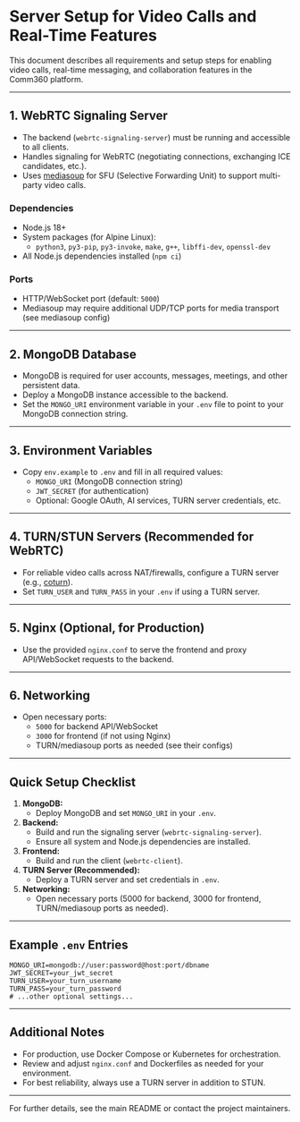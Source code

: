 # Server Setup for Video Calls and Real-Time Features

This document describes all requirements and setup steps for enabling video calls, real-time messaging, and collaboration features in the Comm360 platform.

---

## 1. WebRTC Signaling Server
- The backend (`webrtc-signaling-server`) must be running and accessible to all clients.
- Handles signaling for WebRTC (negotiating connections, exchanging ICE candidates, etc.).
- Uses [mediasoup](https://mediasoup.org/) for SFU (Selective Forwarding Unit) to support multi-party video calls.

### Dependencies
- Node.js 18+
- System packages (for Alpine Linux):
  - `python3`, `py3-pip`, `py3-invoke`, `make`, `g++`, `libffi-dev`, `openssl-dev`
- All Node.js dependencies installed (`npm ci`)

### Ports
- HTTP/WebSocket port (default: `5000`)
- Mediasoup may require additional UDP/TCP ports for media transport (see mediasoup config)

---

## 2. MongoDB Database
- MongoDB is required for user accounts, messages, meetings, and other persistent data.
- Deploy a MongoDB instance accessible to the backend.
- Set the `MONGO_URI` environment variable in your `.env` file to point to your MongoDB connection string.

---

## 3. Environment Variables
- Copy `env.example` to `.env` and fill in all required values:
  - `MONGO_URI` (MongoDB connection string)
  - `JWT_SECRET` (for authentication)
  - Optional: Google OAuth, AI services, TURN server credentials, etc.

---

## 4. TURN/STUN Servers (Recommended for WebRTC)
- For reliable video calls across NAT/firewalls, configure a TURN server (e.g., [coturn](https://github.com/coturn/coturn)).
- Set `TURN_USER` and `TURN_PASS` in your `.env` if using a TURN server.

---

## 5. Nginx (Optional, for Production)
- Use the provided `nginx.conf` to serve the frontend and proxy API/WebSocket requests to the backend.

---

## 6. Networking
- Open necessary ports:
  - `5000` for backend API/WebSocket
  - `3000` for frontend (if not using Nginx)
  - TURN/mediasoup ports as needed (see their configs)

---

## Quick Setup Checklist

1. **MongoDB:**  
   - Deploy MongoDB and set `MONGO_URI` in your `.env`.
2. **Backend:**  
   - Build and run the signaling server (`webrtc-signaling-server`).
   - Ensure all system and Node.js dependencies are installed.
3. **Frontend:**  
   - Build and run the client (`webrtc-client`).
4. **TURN Server (Recommended):**  
   - Deploy a TURN server and set credentials in `.env`.
5. **Networking:**  
   - Open necessary ports (5000 for backend, 3000 for frontend, TURN/mediasoup ports as needed).

---

## Example `.env` Entries

```
MONGO_URI=mongodb://user:password@host:port/dbname
JWT_SECRET=your_jwt_secret
TURN_USER=your_turn_username
TURN_PASS=your_turn_password
# ...other optional settings...
```

---

## Additional Notes
- For production, use Docker Compose or Kubernetes for orchestration.
- Review and adjust `nginx.conf` and Dockerfiles as needed for your environment.
- For best reliability, always use a TURN server in addition to STUN.

---

For further details, see the main README or contact the project maintainers. 